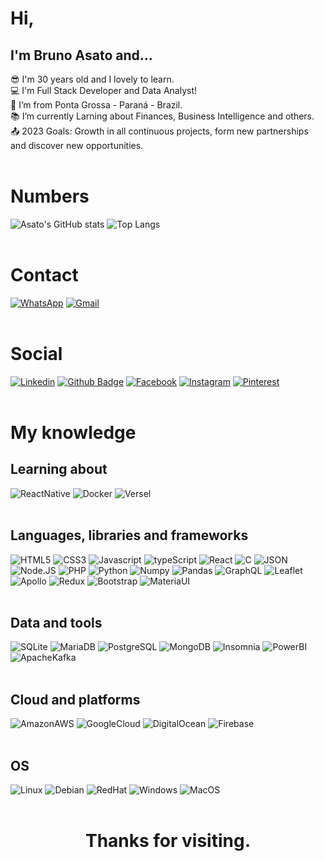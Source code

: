 # Hi,

## I'm Bruno Asato and...

:sunglasses: I'm 30 years old and I lovely to learn.  
:computer: I'm Full Stack Developer and Data Analyst!  
:house_with_garden: I’m from Ponta Grossa - Paraná - Brazil.  
:books: I’m currently Larning about Finances, Business Intelligence and others.  
:outbox_tray: 2023 Goals: Growth in all continuous projects, form new partnerships and discover new opportunities.
<br /><br />

# Numbers

![Asato's GitHub stats](https://github-readme-stats.vercel.app/api?username=BrunoAsato&show_icons=true&count_private=true)
![Top Langs](https://github-readme-stats.vercel.app/api/top-langs/?username=BrunoAsato&layout=compact&count_private=true)
<br /><br />

# Contact

[![WhatsApp](https://img.shields.io/badge/WhatsApp-25D366?style=for-the-badge&logo=whatsapp&logoColor=white)](https://web.whatsapp.com/send?text=&phone=5542999341204)
[![Gmail](https://img.shields.io/badge/Gmail-D14836?style=for-the-badge&logo=gmail&logoColor=white)](mailto:asatobruno@gmail.com)
<br /><br />

# Social

[![Linkedin](https://img.shields.io/badge/LinkedIn-0077B5?style=for-the-badge&logo=linkedin&logoColor=white)](https://www.linkedin.com/in/brunoasato/)
[![Github Badge](https://img.shields.io/badge/GitHub-100000?style=for-the-badge&logo=github&logoColor=white)](https://github.com/BrunoAsato)
[![Facebook](https://img.shields.io/badge/Facebook-1877F2?style=for-the-badge&logo=facebook&logoColor=white)](https://www.facebook.com/asatobruno)
[![Instagram](https://img.shields.io/badge/Instagram-E4405F?style=for-the-badge&logo=instagram&logoColor=white)](https://www.instagram.com/brunoasato/)
[![Pinterest](https://img.shields.io/badge/Pinterest-%23E60023.svg?&style=for-the-badge&logo=Pinterest&logoColor=white)](https://br.pinterest.com/bruicardo)
<br /><br />

# My knowledge

## Learning about

![ReactNative](https://img.shields.io/badge/React_Native-20232A?style=for-the-badge&logo=react&logoColor=61DAFB)
![Docker](https://img.shields.io/badge/Docker-2CA5E0?style=for-the-badge&logo=docker&logoColor=white)
![Versel](https://img.shields.io/badge/Vercel-000000?style=for-the-badge&logo=vercel&logoColor=white)
<br /><br />

## Languages, libraries and frameworks

![HTML5](https://img.shields.io/badge/HTML5-E34F26?style=for-the-badge&logo=html5&logoColor=whitehttps://img.shields.io/badge/CSS3-1572B6?style=for-the-badge&logo=css3&logoColor=white)
![CSS3](https://img.shields.io/badge/CSS3-1572B6?style=for-the-badge&logo=css3&logoColor=white)
![Javascript](https://img.shields.io/badge/JavaScript-323330?style=for-the-badge&logo=javascript&logoColor=F7DF1E)
![typeScript](https://img.shields.io/badge/TypeScript-007ACC?style=for-the-badge&logo=typescript&logoColor=white)
![React](https://img.shields.io/badge/React-20232A?style=for-the-badge&logo=react&logoColor=61DAFB)
![C](https://img.shields.io/badge/C-00599C?style=for-the-badge&logo=c&logoColor=white)
![JSON](https://img.shields.io/badge/json-5E5C5C?style=for-the-badge&logo=json&logoColor=white)
![Node.JS](https://img.shields.io/badge/Node.js-339933?style=for-the-badge&logo=nodedotjs&logoColor=white)
![PHP](https://img.shields.io/badge/PHP-777BB4?style=for-the-badge&logo=php&logoColor=white)
![Python](https://img.shields.io/badge/Python-3776AB?style=for-the-badge&logo=python&logoColor=white)
![Numpy](https://img.shields.io/badge/Numpy-777BB4?style=for-the-badge&logo=numpy&logoColor=white)
![Pandas](https://img.shields.io/badge/Pandas-2C2D72?style=for-the-badge&logo=pandas&logoColor=white)
![GraphQL](https://img.shields.io/badge/GraphQl-E10#098?style=for-the-badge&logo=graphql&logoColor=white)
![Leaflet](https://img.shields.io/badge/Leaflet-199900?style=for-the-badge&logo=Leaflet&logoColor=white)
![Apollo](https://img.shields.io/badge/Apollo%20GraphQL-311C87?&style=for-the-badge&logo=Apollo%20GraphQL&logoColor=white)
![Redux](https://img.shields.io/badge/Redux-593D88?style=for-the-badge&logo=redux&logoColor=white)
![Bootstrap](https://img.shields.io/badge/Bootstrap-563D7C?style=for-the-badge&logo=bootstrap&logoColor=white)
![MateriaUI](https://img.shields.io/badge/Material--UI-0081CB?style=for-the-badge&logo=material-ui&logoColor=white)
<br /><br />

## Data and tools

![SQLite](https://img.shields.io/badge/SQLite-07405E?style=for-the-badge&logo=sqlite&logoColor=white)
![MariaDB](https://img.shields.io/badge/MariaDB-003545?style=for-the-badge&logo=mariadb&logoColor=white)
![PostgreSQL](https://img.shields.io/badge/PostgreSQL-316192?style=for-the-badge&logo=postgresql&logoColor=white)
![MongoDB](https://img.shields.io/badge/MongoDB-4EA94B?style=for-the-badge&logo=mongodb&logoColor=white)
![Insomnia](https://img.shields.io/badge/Insomnia-5849be?style=for-the-badge&logo=Insomnia&logoColor=white)
![PowerBI](https://img.shields.io/badge/PowerBI-F2C811?style=for-the-badge&logo=Power%20BI&logoColor=white)
![ApacheKafka](https://img.shields.io/badge/Apache_Kafka-231F20?style=for-the-badge&logo=apache-kafka&logoColor=white)
<br /><br />

## Cloud and platforms

![AmazonAWS](https://img.shields.io/badge/AmazonAWS-{232F3E}?style=for-the-badge&logo=amazonaws&logoColor=white)
![GoogleCloud](https://img.shields.io/badge/Google_Cloud-4285F4?style=for-the-badge&logo=google-cloud&logoColor=white)
![DigitalOcean](https://img.shields.io/badge/Digital_Ocean-0080FF?style=for-the-badge&logo=DigitalOcean&logoColor=white)
![Firebase](https://img.shields.io/badge/firebase-ffca28?style=for-the-badge&logo=firebase&logoColor=black)
<br /><br />

## OS

![Linux](https://img.shields.io/badge/Linux-FCC624?style=for-the-badge&logo=linux&logoColor=black)
![Debian](https://img.shields.io/badge/Debian-A81D33?style=for-the-badge&logo=debian&logoColor=white)
![RedHat](https://img.shields.io/badge/Red%20Hat-EE0000?style=for-the-badge&logo=redhat&logoColor=white)
![Windows](https://img.shields.io/badge/Windows-0078D6?style=for-the-badge&logo=windows&logoColor=white)
![MacOS](https://img.shields.io/badge/mac%20os-000000?style=for-the-badge&logo=apple&logoColor=white)
<br /><br />

# <center> Thanks for visiting. </center>
